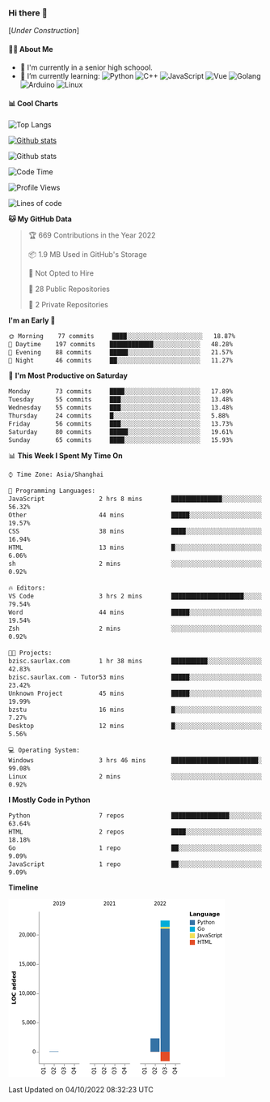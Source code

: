 ### Hi there 👋

\[*Under Construction*\]

<!--
**NoNormalCreeper/NoNormalCreeper** is a ✨ _special_ ✨ repository because its `README.md` (this file) appears on your GitHub profile.

Here are some ideas to get you started:

- 🔭 I’m currently working on ...
- 🌱 I’m currently learning ...
- 👯 I’m looking to collaborate on ...
- 🤔 I’m looking for help with ...
- 💬 Ask me about ...
- 📫 How to reach me: ...
- 😄 Pronouns: ...
- ⚡ Fun fact: ...
-->

#### 👩‍💻 About Me

- 🏫 I'm currently in a senior high schoool.
- 🌱 I’m currently learning: 
![Python](https://img.shields.io/badge/-Python-blue?style=flat-square&logo=Python&logoColor=fff)
![C++](https://img.shields.io/badge/-C%2B%2B-00599C?style=flat-square&logo=C%2B%2B&logoColor=fff)
![JavaScript](https://img.shields.io/badge/-JavaScript-ffca18?style=flat-square&logo=JavaScript&logoColor=fff)
![Vue](https://img.shields.io/badge/-Vue-4FC08D?style=flat-square&logo=Vue.js&logoColor=fff)
![Golang](https://img.shields.io/badge/-Go-007d9c?style=flat-square&logo=Go&logoColor=fff)
![Arduino](https://img.shields.io/badge/-Arduino-00979D?style=flat-square&logo=Arduino&logoColor=fff)
![Linux](https://img.shields.io/badge/-Linux-FCC624?style=flat-square&logo=Linux&logoColor=fff)

#### 📊 Cool Charts

![Top Langs](https://github-readme-stats.vercel.app/api/top-langs/?username=NoNormalCreeper&layout=compact)

[![Github stats](https://github-readme-stats.vercel.app/api?username=NoNormalCreeper&show_icons=true)](https://github.com/anuraghazra/github-readme-stats)

![Github stats](https://github-profile-trophy.vercel.app/?username=NoNormalCreeper)


<!--START_SECTION:waka-->
![Code Time](http://img.shields.io/badge/Code%20Time-117%20hrs%2059%20mins-blue)

![Profile Views](http://img.shields.io/badge/Profile%20Views-4-blue)

![Lines of code](https://img.shields.io/badge/From%20Hello%20World%20I%27ve%20Written-23%20Thousand%20lines%20of%20code-blue)

**🐱 My GitHub Data** 

> 🏆 669 Contributions in the Year 2022
 > 
> 📦 1.9 MB Used in GitHub's Storage 
 > 
> 🚫 Not Opted to Hire
 > 
> 📜 28 Public Repositories 
 > 
> 🔑 2 Private Repositories  
 > 
**I'm an Early 🐤** 

```text
🌞 Morning    77 commits     ████░░░░░░░░░░░░░░░░░░░░░   18.87% 
🌆 Daytime    197 commits    ████████████░░░░░░░░░░░░░   48.28% 
🌃 Evening    88 commits     █████░░░░░░░░░░░░░░░░░░░░   21.57% 
🌙 Night      46 commits     ██░░░░░░░░░░░░░░░░░░░░░░░   11.27%

```
📅 **I'm Most Productive on Saturday** 

```text
Monday       73 commits     ████░░░░░░░░░░░░░░░░░░░░░   17.89% 
Tuesday      55 commits     ███░░░░░░░░░░░░░░░░░░░░░░   13.48% 
Wednesday    55 commits     ███░░░░░░░░░░░░░░░░░░░░░░   13.48% 
Thursday     24 commits     █░░░░░░░░░░░░░░░░░░░░░░░░   5.88% 
Friday       56 commits     ███░░░░░░░░░░░░░░░░░░░░░░   13.73% 
Saturday     80 commits     █████░░░░░░░░░░░░░░░░░░░░   19.61% 
Sunday       65 commits     ████░░░░░░░░░░░░░░░░░░░░░   15.93%

```


📊 **This Week I Spent My Time On** 

```text
⌚︎ Time Zone: Asia/Shanghai

💬 Programming Languages: 
JavaScript               2 hrs 8 mins        ██████████████░░░░░░░░░░░   56.32% 
Other                    44 mins             █████░░░░░░░░░░░░░░░░░░░░   19.57% 
CSS                      38 mins             ████░░░░░░░░░░░░░░░░░░░░░   16.94% 
HTML                     13 mins             █░░░░░░░░░░░░░░░░░░░░░░░░   6.06% 
sh                       2 mins              ░░░░░░░░░░░░░░░░░░░░░░░░░   0.92%

🔥 Editors: 
VS Code                  3 hrs 2 mins        ████████████████████░░░░░   79.54% 
Word                     44 mins             █████░░░░░░░░░░░░░░░░░░░░   19.54% 
Zsh                      2 mins              ░░░░░░░░░░░░░░░░░░░░░░░░░   0.92%

🐱‍💻 Projects: 
bzisc.saurlax.com        1 hr 38 mins        ██████████░░░░░░░░░░░░░░░   42.83% 
bzisc.saurlax.com - Tutor53 mins             █████░░░░░░░░░░░░░░░░░░░░   23.42% 
Unknown Project          45 mins             █████░░░░░░░░░░░░░░░░░░░░   19.99% 
bzstu                    16 mins             █░░░░░░░░░░░░░░░░░░░░░░░░   7.27% 
Desktop                  12 mins             █░░░░░░░░░░░░░░░░░░░░░░░░   5.56%

💻 Operating System: 
Windows                  3 hrs 46 mins       ████████████████████████░   99.08% 
Linux                    2 mins              ░░░░░░░░░░░░░░░░░░░░░░░░░   0.92%

```

**I Mostly Code in Python** 

```text
Python                   7 repos             ████████████████░░░░░░░░░   63.64% 
HTML                     2 repos             ████░░░░░░░░░░░░░░░░░░░░░   18.18% 
Go                       1 repo              ██░░░░░░░░░░░░░░░░░░░░░░░   9.09% 
JavaScript               1 repo              ██░░░░░░░░░░░░░░░░░░░░░░░   9.09%

```


**Timeline**

![Chart not found](https://raw.githubusercontent.com/NoNormalCreeper/NoNormalCreeper/main/charts/bar_graph.png) 


 Last Updated on 04/10/2022 08:32:23 UTC
<!--END_SECTION:waka-->

